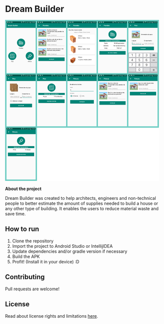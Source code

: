 # Dream Builder

![allscreens](screenshots/allscreens.png)

**About the project**

Dream Builder was created to help architects, engineers and non-technical people
to better estimate the amount of supplies needed to build a house or any other type
of building. It enables the users to reduce material waste and save time.

## How to run
1) Clone the repository
2) Import the project to Android Studio or IntellijIDEA
3) Update dependencies and/or gradle version if necessary
4) Build the APK
5) Profit! (Install it in your device) :D

## Contributing
Pull requests are welcome!

## License
Read about license rights and limitations [here](LICENSE).
